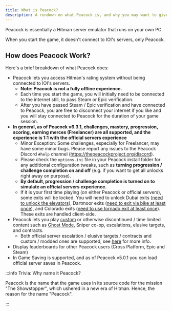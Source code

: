 ```yaml
---
title: What is Peacock?
description: A rundown on what Peacock is, and why you may want to give it a try.
---
```


Peacock is essentially a Hitman server emulator that runs on your own PC.

When you start the game, it doesn't connect to IOI's servers, only Peacock.

## How does Peacock Work?

Here's a brief breakdown of what Peacock does:

-   Peacock lets you access Hitman's rating system without being connected to IOI's servers.
    -   **Note: Peacock is not a fully offline experience.**
    -   Each time you start the game, you will initially need to be connected to the internet still, to pass Steam or Epic verification.
    -   After you have passed Steam / Epic verification and have connected to Peacock, you are free to disconnect your internet if you like and you will stay connected to Peacock for the duration of your game session.
-   **In general, as of Peacock v6.3.1, challenges, mastery, progression, scoring, earning merces (Freelancer) are all supported, and the experience is 1:1 with the official servers experience**
    -   Minor Exception: Some challenges, especially for Freelancer, may have some minor bugs. Please report any issues to the Peacock Discord `#help` channel (https://thepeacockproject.org/discord).
    -   Please check the `options.ini` file in your Peacock install folder for any additional configuration tweaks, such as **turning progression / challenge completion on and off** (e.g. if you want to get all unlocks right away on purpose).
    -   **By default, progression / challenge completion is turned on to simulate an official servers experience.**
    -   If it is your first time playing (on either Peacock or official servers), some exits will be locked. You will need to unlock Dubai exits ([need to unlock the elevators](https://youtu.be/IEQgRQyQRf8)), Dartmoor exits ([need to exit via bike at least once](https://youtu.be/AJtJZe9jEi8?t=151)), and Colorado exits ([need to use tornado exit at least once](https://youtu.be/3XKWHrKpXwk?t=140)). These exits are handled client-side.
-   Peacock lets you play [custom](../custom-content.md) or otherwise discontinued / time limited content such as [Ghost Mode](../ghost-mode), Sniper co-op, escalations, elusive targets, and contracts.
    -   Both official server escalation / elusive targets / contracts and custom / modded ones are supported, see [here](../custom-content.md) for more info.
-   Display leaderboards for other Peacock users (Cross Platform, Epic and Steam)
-   In Game Saving is supported, and as of Peacock v5.0.1 you can load official server saves in Peacock.

:::info Trivia: Why name it Peacock?

Peacock is the name that the game uses in its source code for the mission "The Showstopper", which ushered in a new era of Hitman. Hence, the reason for the name "Peacock".

:::
